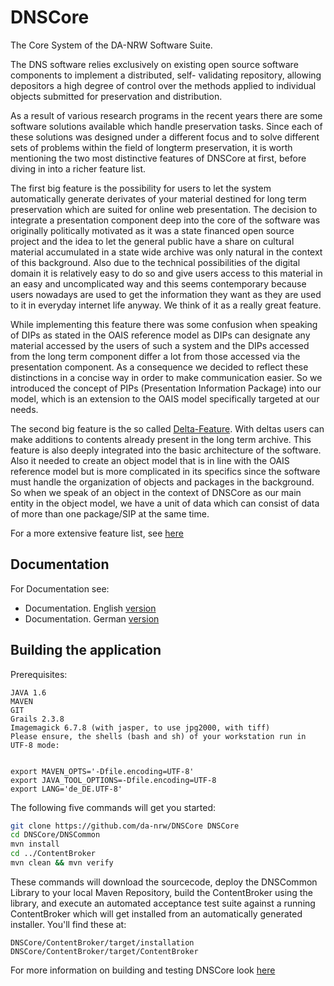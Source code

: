 DNSCore   
========


The Core System of the DA-NRW Software Suite. 

The DNS software relies
exclusively on existing open source software components to implement a
distributed, self- validating repository, allowing depositors a high degree of control over
the methods applied to individual objects submitted for preservation and
distribution.

As a result of various research programs in the recent years there are some 
software solutions available which handle preservation tasks. Since each of
these solutions was designed under a different focus and to solve different sets of
problems within the field of longterm preservation, it is worth mentioning
the two most distinctive features of DNSCore at first, before diving in into
a richer feature list.

The first big feature is the possibility for users to let the system automatically
generate derivates of your material destined for long term preservation which are
suited for online web presentation. The decision to integrate a presentation component
deep into the core of the software was originally politically motivated as it was
a state financed open source project and the idea to let the general public have a share
on cultural material accumulated in a state wide archive was only natural in the context of
this background. Also due to the technical possibilities of the digital domain it is relatively
easy to do so and give users access to this material in an easy and uncomplicated way and
this seems contemporary because users nowadays are used to get the information they want
as they are used to it in everyday internet life anyway. We think of it as a really great
feature.

While implementing this feature there was some confusion when speaking of DIPs as stated 
in the OAIS reference model as DIPs can designate any material accessed by the users of
such a system and the DIPs accessed from the long term component differ a lot from those
accessed via the presentation component. As a consequence we decided to reflect these
distinctions in a concise way in order to make communication easier. So we introduced
the concept of PIPs (Presentation Information Package) into our model, which is an
extension to the OAIS model specifically targeted at our needs.

The second big feature is the so called [Delta-Feature](ContentBroker/src/main/markdown/the_delta_feature.md). With deltas users can make additions
to contents already present in the long term archive. This feature is also deeply integrated
into the basic architecture of the software. Also it needed to create an object model that is
in line with the OAIS reference model but is more complicated in its specifics since the
software must handle the organization of objects and packages in the background. So when we
speak of an object in the context of DNSCore as our main entity in the object model, we have
a unit of data which can consist of data of more than one package/SIP at the same time. 

For a more extensive feature list, see [here](ContentBroker/src/main/markdown/features.md)

## Documentation

For Documentation see:

* Documentation. English [version](ContentBroker/src/main/markdown/documentation.md)
* Documentation. German  [version](ContentBroker/src/main/markdown/documentation.de.md)

## Building the application

Prerequisites:

    JAVA 1.6
    MAVEN
    GIT 
    Grails 2.3.8
    Imagemagick 6.7.8 (with jasper, to use jpg2000, with tiff)
    Please ensure, the shells (bash and sh) of your workstation run in UTF-8 mode:


    export MAVEN_OPTS='-Dfile.encoding=UTF-8'
    export JAVA_TOOL_OPTIONS=-Dfile.encoding=UTF-8
    export LANG='de_DE.UTF-8'


The following five commands will get you started:

```bash
git clone https://github.com/da-nrw/DNSCore DNSCore
cd DNSCore/DNSCommon
mvn install
cd ../ContentBroker
mvn clean && mvn verify
```

These commands will download the sourcecode, deploy the DNSCommon Library to your local Maven Repository,
build the ContentBroker using the library, and execute an automated acceptance test suite against a 
running ContentBroker which will get installed from an automatically generated installer. You'll find these at:

    DNSCore/ContentBroker/target/installation
    DNSCore/ContentBroker/target/ContentBroker

For more information on building and testing DNSCore look [here](ContentBroker/src/main/markdown/development_deploy.md)
    
    

